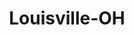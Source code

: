 ---
title: Louisville-OH
slug: louisville-oh
f_state:
- cms/state/ohio.md
f_locations:
- cms/payday-loan/cashland-9263.md
- cms/payday-loan/cashland-9325.md
- cms/payday-loan/federal-cash-express-canton-17967.md
- cms/payday-loan/federal-cash-express-of-canton-17968.md
- cms/payday-loan/ohio-valley-check-cashing-ln-23190.md
- cms/payday-loan/ohio-valley-check-cashing-loan-23205.md
updated-on: '2024-05-30T13:41:28.615Z'
created-on: '2024-05-30T13:41:28.615Z'
published-on: '2024-05-30T13:54:32.469Z'
f_city: Louisville
layout: '[city].html'
tags: city
---